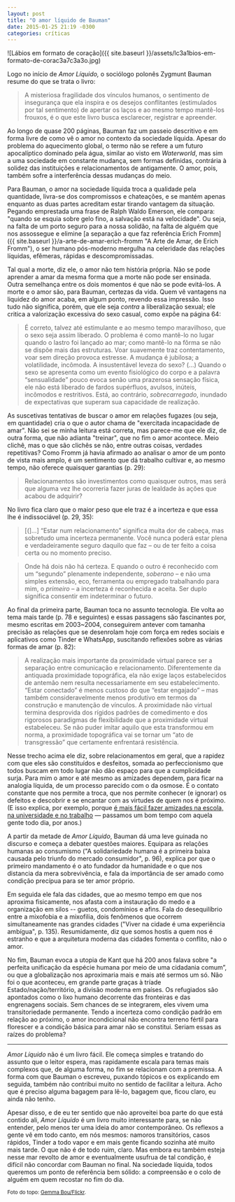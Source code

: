 ```yaml
---
layout: post
title: "O amor líquido de Bauman"
date: 2015-01-25 21:19 -0300
categories: críticas
---
```

![Lábios em formato de coração]({{ site.baseurl }}/assets/lc3a1bios-em-formato-de-corac3a7c3a3o.jpg)

Logo no início de _Amor Líquido,_ o sociólogo polonês Zygmunt Bauman resume do que se trata o livro:

> A misteriosa fragilidade dos vínculos humanos, o sentimento de insegurança que ela inspira e os desejos conflitantes (estimulados por tal sentimento) de apertar os laços e ao mesmo tempo mantê-los frouxos, é o que este livro busca esclarecer, registrar e apreender.

Ao longo de quase 200 páginas, Bauman faz um passeio descritivo e em forma livre de como vê o amor no contexto da sociedade líquida. Apesar do problema do aquecimento global, o termo não se refere a um futuro apocalíptico dominado pela água, similar ao visto em _Waterworld_, mas sim a uma sociedade em constante mudança, sem formas definidas, contrária à solidez das instituições e relacionamentos de antigamente. O amor, pois, também sofre a interferência dessas mudanças do meio.

Para Bauman, o amor na sociedade líquida troca a qualidade pela quantidade, livra-se dos compromissos e chateações, e se mantém apenas enquanto as duas partes acreditam estar tirando vantagem da situação. Pegando emprestada uma frase de Ralph Waldo Emerson, ele compara: "quando se esquia sobre gelo fino, a salvação está na velocidade". Ou seja, na falta de um porto seguro para a nossa solidão, na falta de alguém que nos assossegue e elimine [a separação a que faz referência Erich Fromm]({{ site.baseurl }}/a-arte-de-amar-erich-fromm "A Arte de Amar, de Erich Fromm"), o ser humano pós-moderno mergulha na celeridade das relações líquidas, efêmeras, rápidas e descompromissadas.

Tal qual a morte, diz ele, o amor não tem história própria. Não se pode aprender a amar da mesma forma que a morte não pode ser ensinada. Outra semelhança entre os dois momentos é que não se pode evitá-los. A morte e o amor são, para Bauman, certezas da vida. Quem vê vantagens na liquidez do amor acaba, em algum ponto, revendo essa impressão. Isso tudo não significa, porém, que ele seja _contra_ a liberalização sexual; ele critica a valorização excessiva do sexo casual, como expõe na página 64:

> É correto, talvez até estimulante e ao mesmo tempo maravilhoso, que o sexo seja assim liberado. O problema é como mantê-lo no lugar quando o lastro foi lançado ao mar; como mantê-lo na fôrma se não se dispõe mais das estruturas. Voar suavemente traz contentamento, voar sem direção provoca estresse. A mudança é jubilosa; a volatilidade, incômoda. A insustentável leveza do sexo? (...) Quando o sexo se apresenta como um evento fisiológico do corpo e a palavra “sensualidade” pouco evoca senão uma prazerosa sensação física, ele não está liberado de fardos supérfluos, avulsos, inúteis, incômodos e restritivos. Está, ao contrário, _sobrecarregado_, inundado de expectativas que superam sua capacidade de realização.

As suscetivas tentativas de buscar o amor em relações fugazes (ou seja, em quantidade) cria o que o autor chama de "exercitada incapacidade de amar". Não sei se minha leitura está correta, mas parece-me que ele diz, de outra forma, que não adianta "treinar", que no fim o amor acontece. Meio clichê, mas o que são clichês se não, entre outras coisas, verdades repetitivas? Como Fromm já havia afirmado ao analisar o amor de um ponto de vista mais amplo, é um sentimento que dá trabalho cultivar e, ao mesmo tempo, não oferece quaisquer garantias (p. 29):

> Relacionamentos são investimentos como quaisquer outros, mas será que alguma vez lhe ocorreria fazer juras de lealdade às ações que acabou de adquirir?

No livro fica claro que o maior peso que ele traz é a incerteza e que essa lhe é indissociável (p. 29, 35):

> [(]…] “Estar num relacionamento” significa muita dor de cabeça, mas sobretudo uma incerteza permanente. Você nunca poderá estar plena e verdadeiramente seguro daquilo que faz – ou de ter feito a coisa certa ou no momento preciso.

> Onde há dois não há certeza. E quando o outro é reconhecido com um “segundo” plenamente independente, _soberano_ – e não uma simples extensão, eco, ferramenta ou empregado trabalhando para mim, o _primeiro_ – a incerteza é reconhecida e aceita. Ser duplo significa consentir em indeterminar o futuro.

Ao final da primeira parte, Bauman toca no assunto tecnologia. Ele volta ao tema mais tarde (p. 78 e seguintes) e essas passagens são fascinantes por, mesmo escritas em 2003~2004, conseguirem antever com tamanha precisão as relações que se desenrolam hoje com força em redes sociais e aplicativos como Tinder e WhatsApp, suscitando reflexões sobre as várias formas de amar (p. 82):

> A realização mais importante da proximidade virtual parece ser a separação entre comunicação e relacionamento. Diferentemente da antiquada proximidade topográfica, ela não exige laços estabelecidos de antemão nem resulta necessariamente em seu estabelecimento. “Estar conectado” é menos custoso do que “estar engajado” – mas também consideravelmente menos produtivo em termos da construção e manutenção de vínculos. A proximidade não virtual termina desprovida dos rígidos padrões de comedimento e dos rigorosos paradigmas de flexibilidade que a proximidade virtual estabeleceu. Se não puder imitar aquilo que esta transformou em norma, a proximidade topográfica vai se tornar um “ato de transgressão” que certamente enfrentará resistência.

Nesse trecho acima ele diz, sobre relacionamentos em geral, que a rapidez com que eles são constituídos e desfeitos, somada ao perfeccionismo que todos buscam em todo lugar não dão espaço para que a cumplicidade surja. Para mim o amor e até mesmo as amizades dependem, para ficar na analogia líquida, de um processo parecido com o da osmose. É o contato constante que nos permite a troca, que nos permite conhecer (e ignorar) os defeitos e descobrir e se encantar com as virtudes de quem nos é próximo. (E isso explica, por exemplo, porque [é mais fácil fazer amizades na escola, na universidade e no trabalho](http://waitbutwhy.com/2014/12/10-types-odd-friendships-youre-probably-part.html "10 Types of Odd Friendships You’re Probably Part Of") — passamos um bom tempo com aquela gente todo dia, por anos.)

A partir da metade de _Amor Líquido_, Bauman dá uma leve guinada no discurso e começa a debater questões maiores. Equipara as relações humanas ao consumismo ("A solidariedade humana é a primeira baixa causada pelo triunfo do mercado consumidor", p. 96), explica por que o primeiro mandamento é o ato fundador da humanidade e o que nos distancia da mera sobrevivência, e fala da importância de ser amado como condição precípua para se ter amor próprio.

Em seguida ele fala das cidades, que ao mesmo tempo em que nos aproxima fisicamente, nos afasta com a instauração do medo e a organização em silos -- guetos, condomínios e afins. Fala do desequilíbrio entre a mixofobia e a mixofilia, dois fenômenos que ocorrem simultaneamente nas grandes cidades ("Viver na cidade é uma experiência ambígua", p. 135). Resumidamente, diz que somos hostis a quem nos é estranho e que a arquitetura moderna das cidades fomenta o conflito, não o amor.

No fim, Bauman evoca a utopia de Kant que há 200 anos falava sobre "a perfeita unificação da espécie humana por meio de uma cidadania comum”, ou que a globalização nos aproximaria mais e mais até sermos um só. Não foi o que aconteceu, em grande parte graças à tríade Estado/nação/território, a divisão moderna em países. Os refugiados são apontados como o lixo humano decorrente das fronteiras e das engrenagens sociais. Sem chances de se integrarem, eles vivem uma transitoriedade permanente. Tendo a incerteza como condição padrão em relação ao próximo, o amor incondicional não encontra terreno fértil para florescer e a condição básica para amar não se constitui. Seriam essas as raízes do problema?

***

_Amor Líquido_ não é um livro fácil. Ele começa simples e tratando do assunto que o leitor espera, mas rapidamente escala para temas mais complexos que, de alguma forma, no fim se relacionam com a premissa. A forma com que Bauman o escreveu, puxando tópicos e os explicando em seguida, também não contribui muito no sentido de facilitar a leitura. Acho que é preciso alguma bagagem para lê-lo, bagagem que, ficou claro, eu ainda não tenho.

Apesar disso, e de eu ter sentido que não aproveitei boa parte do que está contido ali, _Amor Líquido_ é um livro muito interessante para, se não entender, pelo menos ter uma ideia do amor contemporâneo. Os reflexos a gente vê em todo canto, em nós mesmos: namoros transitórios, casos rápidos, Tinder a todo vapor e em mais gente ficando sozinha até muito mais tarde. O que não é de todo ruim, claro. Mas embora eu também esteja nesse mar revolto de amor e eventualmente usufrua de tal condição, é difícil não concordar com Bauman no final. Na sociedade líquida, todos queremos um ponto de referência bem sólido: a compreensão e o colo de alguém em quem recostar no fim do dia.

<small>Foto do topo: [Gemma Bou/Flickr](https://www.flickr.com/photos/gemmabou/5198326130/ "Whistling a love song").</small>
